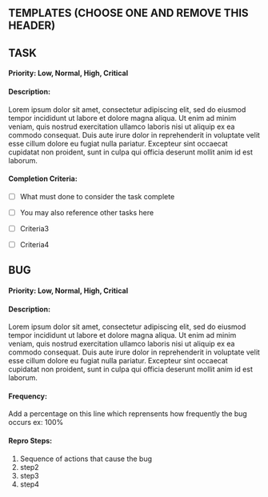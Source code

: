 ## TEMPLATES (CHOOSE ONE AND REMOVE THIS HEADER)



## TASK
#### Priority: Low, Normal, High, Critical
#### Description:
Lorem ipsum dolor sit amet, consectetur adipiscing elit, sed do eiusmod tempor incididunt ut labore et dolore magna aliqua. Ut enim ad minim veniam, quis nostrud exercitation ullamco laboris nisi ut aliquip ex ea commodo consequat. Duis aute irure dolor in reprehenderit in voluptate velit esse cillum dolore eu fugiat nulla pariatur. Excepteur sint occaecat cupidatat non proident, sunt in culpa qui officia deserunt mollit anim id est laborum.
#### Completion Criteria:
- [ ] What must done to consider the task complete
- [ ] You may also reference other tasks here
- [ ] Criteria3
- [ ] Criteria4





## BUG
#### Priority: Low, Normal, High, Critical
#### Description:
Lorem ipsum dolor sit amet, consectetur adipiscing elit, sed do eiusmod tempor incididunt ut labore et dolore magna aliqua. Ut enim ad minim veniam, quis nostrud exercitation ullamco laboris nisi ut aliquip ex ea commodo consequat. Duis aute irure dolor in reprehenderit in voluptate velit esse cillum dolore eu fugiat nulla pariatur. Excepteur sint occaecat cupidatat non proident, sunt in culpa qui officia deserunt mollit anim id est laborum.
#### Frequency:
Add a percentage on this line which reprensents how frequently the bug occurs ex: 100%
#### Repro Steps:
1. Sequence of actions that cause the bug
2. step2
3. step3
4. step4
